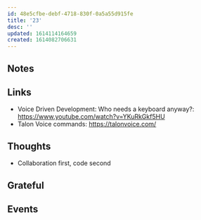 ```yaml
---
id: 48e5cfbe-debf-4718-830f-0a5a55d915fe
title: '23'
desc: ''
updated: 1614114164659
created: 1614082706631
---
```


## Notes

## Links

- Voice Driven Development: Who needs a keyboard anyway?:
  https://www.youtube.com/watch?v=YKuRkGkf5HU
- Talon Voice commands: https://talonvoice.com/

## Thoughts

- Collaboration first, code second

## Grateful

## Events
